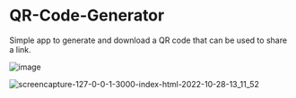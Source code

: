 # QR-Code-Generator

Simple app to generate and download a QR code that can be used to share a link.

![image](https://user-images.githubusercontent.com/75901275/198531920-1b0514ec-7693-4fef-9790-8a1734240519.png)

![screencapture-127-0-0-1-3000-index-html-2022-10-28-13_11_52](https://user-images.githubusercontent.com/75901275/198532047-59632ef5-3ca2-4c62-916a-8ab14ad7660f.png)
